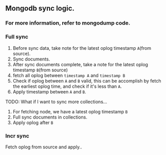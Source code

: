 ## Mongodb sync logic.
### For more information, refer to mongodump code.
### Full sync
1. Before sync data, take note for the latest oplog timestamp `A`(from source).
2. Sync documents.
3. After sync documents complete, take a note for the latest oplog timestamp `B`(from source)
4. fetch all oplog between `timestamp A` and `timestamp B`
5. Check if oplog between `A` and `B` valid, this can be accomplish by fetch the earliest oplog time, and check if it's less than `A`.
6. Apply timestamp between `A` and `B`.

TODO: What if I want to sync more collections...
1. For fetching node, we have a latest oplog timestamp `B`
2. Full sync documents in collections.
3. Apply oplog after `B`

### Incr sync
Fetch oplog from source and apply..
